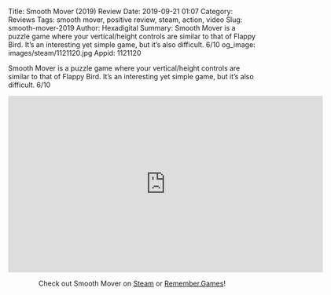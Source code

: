Title: Smooth Mover (2019) Review
Date: 2019-09-21 01:07
Category: Reviews
Tags: smooth mover, positive review, steam, action, video
Slug: smooth-mover-2019
Author: Hexadigital
Summary: Smooth Mover is a puzzle game where your vertical/height controls are similar to that of Flappy Bird. It’s an interesting yet simple game, but it’s also difficult. 6/10
og_image: images/steam/1121120.jpg
Appid: 1121120

Smooth Mover is a puzzle game where your vertical/height controls are similar to that of Flappy Bird. It’s an interesting yet simple game, but it’s also difficult. 6/10

<center><iframe src="https://www.youtube.com/embed/QZEq816ia94?feature=oembed" allow="accelerometer; autoplay; encrypted-media; gyroscope; picture-in-picture" width="640" height="360" frameborder="0"></iframe>

Check out Smooth Mover on [Steam](https://store.steampowered.com/app/1121120/?curator_clanid=34633900) or [Remember.Games](https://remember.games/game/2655/)!</center>